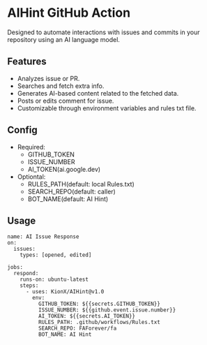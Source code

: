 # AIHint GitHub Action
Designed to automate interactions with issues and commits in your repository using an AI language model.

## Features
- Analyzes issue or PR.
- Searches and fetch extra info.
- Generates AI-based content related to the fetched data.
- Posts or edits comment for issue.
- Customizable through environment variables and rules txt file.

## Config
- Required:
  - GITHUB_TOKEN
  - ISSUE_NUMBER
  - AI_TOKEN(ai.google.dev)
- Optiontal:
  - RULES_PATH(default: local Rules.txt)
  - SEARCH_REPO(default: caller)
  - BOT_NAME(default: AI Hint)

## Usage
```YML
name: AI Issue Response
on:
  issues:
    types: [opened, edited]

jobs:
  respond:
    runs-on: ubuntu-latest
    steps:
      - uses: KionX/AIHint@v1.0
        env:
          GITHUB_TOKEN: ${{secrets.GITHUB_TOKEN}}
          ISSUE_NUMBER: ${{github.event.issue.number}}
          AI_TOKEN: ${{secrets.AI_TOKEN}}
          RULES_PATH: .github/workflows/Rules.txt
          SEARCH_REPO: FAForever/fa
          BOT_NAME: AI Hint
```